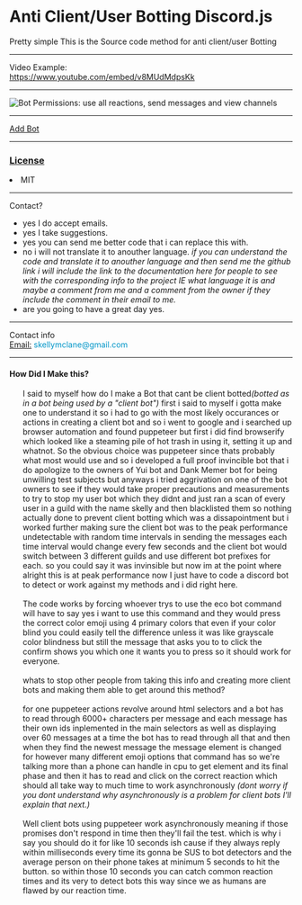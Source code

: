 
<h1>Anti Client/User Botting Discord.js</h1>
<p>Pretty simple This is the Source code method for anti client/user Botting</p>
<hr />
Video Example:<br />
<a href="https://www.youtube.com/embed/v8MUdMdpsKk">
https://www.youtube.com/embed/v8MUdMdpsKk</a>
<hr />
<img alt="Bot Permissions: use all reactions, send messages and view channels" src="https://cdn.glitch.com/cdac0e92-9561-4ca6-82d5-b078797c76f9%2Fpermissions.png?v=1608849427694" />
<hr />
<a href="https://discord.com/api/oauth2/authorize?client_id=791786871393878047&permissions=265280&scope=bot" targer="_blank">Add Bot</a>
<hr />
<u><h3>License</h3></u>
<li>MIT</li>
<hr>
<span>Contact?</span>
<ul>
<li>yes I do accept emails.</li>
<li>yes I take suggestions.</li>
<li>yes you can send me better code that i can replace this with.</li>
<li>no i will not translate it to anouther language. <i>if you can understand the code and translate it to anouther language and then send me the github link i will include the link to the documentation here for people to see with the corresponding info to the project IE what language it is and maybe a comment from me and a comment from the owner if they include the comment in their email to me.</i></li>
<li>are you going to have a great day yes.</li>
</ul><hr />
<span>Contact info</span><br />
<u>Email:</u><span style="color: rgb(0,150,200);"> skellymclane@gmail.com</span>
<hr />
<h4>How Did I Make this?</h4>
<ul>
I said to myself how do I make a Bot that cant be client botted<i>(botted as in a bot being used by a "client bot")</i> first i said to myself i gotta make one to understand it so i had to go with the most likely occurances or actions in creating a client bot and so i went to google and i searched up browser automation and found puppeteer but first i did find browserify which looked like a steaming pile of hot trash in using it, setting it up and whatnot. So the obvious choice was puppeteer since thats probably what most would use and so i developed a full proof invincible bot that i do apologize to the owners of Yui bot and Dank Memer bot for being unwilling test subjects but anyways i tried aggrivation on one of the bot owners to see if they would take proper precautions and measurements to try to stop my user bot which they didnt and just ran a scan of every user in a guild with the name skelly and then blacklisted them so nothing actually done to prevent client botting which was a dissapointment but i worked further making sure the client bot was to the peak performance undetectable with random time intervals in sending the messages each time interval would change every few seconds and the client bot would switch between 3 different guilds and use different bot prefixes for each. so you could say it was invinsible but now im at the point where alright this is at peak performance now I just have to code a discord bot to detect or work against my methods and i did right here.
<br /><br />The code works by forcing whoever trys to use the eco bot command will have to say yes i want to use this command and they would press the correct color emoji using 4 primary colors that even if your color blind you could easily tell the difference unless it was like grayscale color blindness but still the message that asks you to to click the confirm shows you which one it wants you to press so it should work for everyone.
<br /><br />
whats to stop other people from taking this info and creating more client bots and making them able to get around this method?
<br /><br />
for one puppeteer actions revolve around html selectors and a bot has to read through 6000+ characters per message and each message has their own ids inplemented in the main selectors as well as displaying over 60 messages at a time the bot has to read through all that and then when they find the newest message the message element is changed for however many different emoji options that command has so we're talking more than a phone can handle in cpu to get element and its final phase and then it has to read and click on the correct reaction which should all take way to much time to work asynchronously <i>(dont worry if you dont understand why asynchronously is a problem for client bots I'll explain that next.)</i>
<br /><br />Well client bots using puppeteer work asynchronously meaning if those promises don't respond in time then they'll fail the test.
which is why i say you should do it for like 10 seconds ish cause if they always reply within milliseconds every time its gonna be SUS to bot detectors and the average person on their phone takes at minimum 5 seconds to hit the button. so within those 10 seconds you can catch common reaction times and its very to detect bots this way since we as humans are flawed by our reaction time.
</ul>
